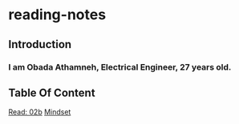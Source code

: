 # reading-notes


## Introduction
### I am Obada Athamneh, Electrical Engineer, 27 years old.
 
 ## Table Of Content
 [Read: 02b](https://obada-athamneh.github.io/reading-notes/)
 [Mindset](https://obada-athamneh.github.io/reading-notes/)

